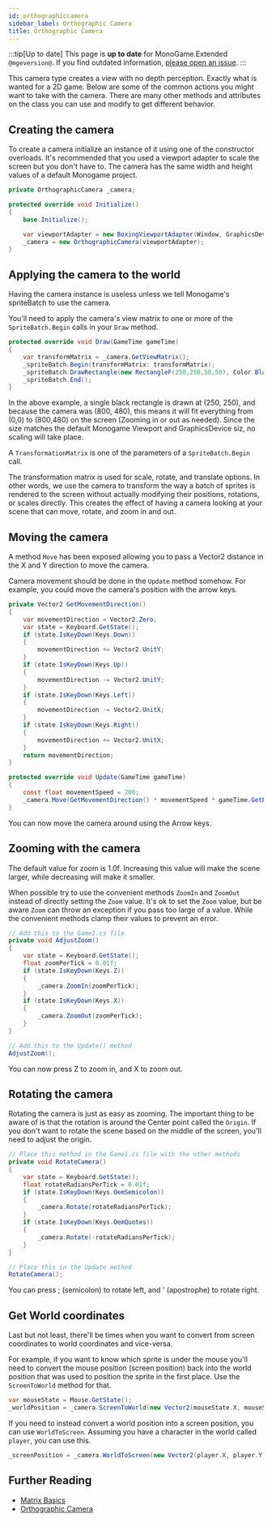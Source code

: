 ```yaml
---
id: orthographiccamera
sidebar_label: Orthographic Camera
title: Orthographic Camera
---
```


:::tip[Up to date]
This page is **up to date** for MonoGame.Extended `@mgeversion@`.  If you find outdated information, [please open an issue](https://github.com/craftworkgames/craftworkgames.github.io/issues).
:::

This camera type creates a view with no depth perception.  Exactly what is wanted for a 2D game.  Below are some of the common actions you might want to take with the camera.  There are many other methods and attributes on the class you can use and modify to get different behavior.

## Creating the camera

To create a camera initialize an instance of it using one of the constructor overloads. It's recommended that you used a viewport adapter to scale the screen but you don't have to.  The camera has the same width and height values of a default Monogame project.
```csharp
private OrthographicCamera _camera;

protected override void Initialize()
{
    base.Initialize();

    var viewportAdapter = new BoxingViewportAdapter(Window, GraphicsDevice, 800, 480);
    _camera = new OrthographicCamera(viewportAdapter);
}
```

## Applying the camera to the world 

Having the camera instance is useless unless we tell Monogame's spriteBatch to use the camera.

You'll need to apply the camera's view matrix to one or more of the `SpriteBatch.Begin` calls in your `Draw` method.

```csharp
protected override void Draw(GameTime gameTime)
{
    var transformMatrix = _camera.GetViewMatrix();
    _spriteBatch.Begin(transformMatrix: transformMatrix);
    _spriteBatch.DrawRectangle(new RectangleF(250,250,50,50), Color.Black, 1f);
    _spriteBatch.End();
}
```

In the above example, a single black rectangle is drawn at (250, 250), and because the camera was (800, 480), this means it will fit everything from (0,0) to (800,480) on the screen (Zooming in or out as needed).  Since the size matches the default Monogame Viewport and GraphicsDevice siz, no scaling will take place.

A `TransformationMatrix` is one of the parameters of a `SpriteBatch.Begin` call.

The transformation matrix is used for scale, rotate, and translate options.
In other words, we use the camera to transform the way a batch of sprites is rendered to the screen without actually modifying their positions, rotations, or scales directly. This creates the effect of having a camera looking at your scene that can move, rotate, and zoom in and out.



## Moving the camera

A method `Move` has been exposed allowing you to pass a Vector2 distance in the X and Y direction to move the camera.

Camera movement should be done in the `Update` method somehow. For example, you could move the camera's position with the arrow keys.

```csharp
private Vector2 GetMovementDirection()
{
    var movementDirection = Vector2.Zero;
    var state = Keyboard.GetState();
    if (state.IsKeyDown(Keys.Down))
    {
        movementDirection += Vector2.UnitY;
    }
    if (state.IsKeyDown(Keys.Up))
    {
        movementDirection -= Vector2.UnitY;
    }
    if (state.IsKeyDown(Keys.Left))
    {
        movementDirection -= Vector2.UnitX;
    }
    if (state.IsKeyDown(Keys.Right))
    {
        movementDirection += Vector2.UnitX;
    }
    return movementDirection;
}

protected override void Update(GameTime gameTime)
{
    const float movementSpeed = 200;
    _camera.Move(GetMovementDirection() * movementSpeed * gameTime.GetElapsedSeconds());
}
```

You can now move the camera around using the Arrow keys.

## Zooming with the camera

The default value for zoom is 1.0f.  Increasing this value will make the scene larger, while decreasing will make it smaller.

When possible try to use the convenient methods `ZoomIn` and `ZoomOut` instead of directly setting the `Zoom` value.  It's ok to set the `Zoom` value, but be aware `Zoom` can throw an exception if you pass too large of a value.  While the convenient methods clamp their values to prevent an error.

```csharp
// Add this to the Game1.cs file
private void AdjustZoom()
{
    var state = Keyboard.GetState();
    float zoomPerTick = 0.01f;
    if (state.IsKeyDown(Keys.Z))
    {
        _camera.ZoomIn(zoomPerTick);
    }
    if (state.IsKeyDown(Keys.X))
    {
        _camera.ZoomOut(zoomPerTick);
    }
}

// Add this to the Update() method
AdjustZoom();
```

You can now press Z to zoom in, and X to zoom out.

## Rotating the camera

Rotating the camera is just as easy as zooming.  The important thing to be aware of is that the rotation is around the Center point called the `Origin`.  If you don't want to rotate the scene based on the middle of the screen, you'll need to adjust the origin.

```csharp
// Place this method in the Game1.cs file with the other methods
private void RotateCamera()
{
    var state = Keyboard.GetState();
    float rotateRadiansPerTick = 0.01f;
    if (state.IsKeyDown(Keys.OemSemicolon))
    {
        _camera.Rotate(rotateRadiansPerTick);
    }
    if (state.IsKeyDown(Keys.OemQuotes))
    {
        _camera.Rotate(-rotateRadiansPerTick);
    }
}

// Place this in the Update method
RotateCamera();
```

You can press ; (semicolon) to rotate left, and ' (apostrophe) to rotate right.

## Get World coordinates

Last but not least, there'll be times when you want to convert from screen coordinates to world coordinates and vice-versa.  

For example, if you want to know which sprite is under the mouse you'll need to convert the mouse position (screen position) back into the world position that was used to position the sprite in the first place.  Use the `ScreenToWorld` method for that.
```csharp
var mouseState = Mouse.GetState();
_worldPosition = _camera.ScreenToWorld(new Vector2(mouseState.X, mouseState.Y));
```

If you need to instead convert a world position into a screen position, you can use `WorldToScreen`.  Assuming you have a character in the world called `player`, you can use this.
```csharp
_screenPosition = _camera.WorldToScreen(new Vector2(player.X, player.Y));
```


## Further Reading

 - [Matrix Basics](https://stevehazen.wordpress.com/2010/02/15/matrix-basics-how-to-step-away-from-storing-an-orientation-as-3-angles/)
 - [Orthographic Camera](https://en.wikipedia.org/wiki/Orthographic_projection)
